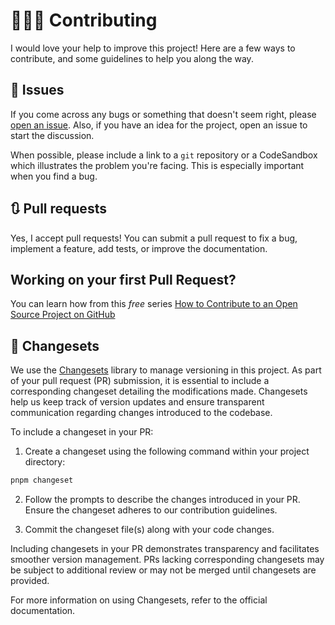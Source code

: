 # 👨🏼‍💻 Contributing

I would love your help to improve this project! Here are a few ways to contribute, and some guidelines to help you along the way.

## 🐛 Issues

If you come across any bugs or something that doesn't seem right, please [open an issue](https://github.com/codiume/orbit/issues). Also, if you have an idea for the project, open an issue to start the discussion.

When possible, please include a link to a `git` repository or a CodeSandbox which illustrates the problem you're facing. This is especially important when you find a bug.

## 🔃 Pull requests

Yes, I accept pull requests! You can submit a pull request to fix a bug, implement a feature, add tests, or improve the documentation.

## Working on your first Pull Request?

You can learn how from this _free_ series [How to Contribute to an Open Source Project on GitHub](https://kcd.im/pull-request)

## 🦋 Changesets

We use the [Changesets](https://github.com/changesets/changesets) library to manage versioning in this project. As part of your pull request (PR) submission, it is essential to include a corresponding changeset detailing the modifications made. Changesets help us keep track of version updates and ensure transparent communication regarding changes introduced to the codebase.

To include a changeset in your PR:

1. Create a changeset using the following command within your project directory:

```bash
pnpm changeset
```

2. Follow the prompts to describe the changes introduced in your PR. Ensure the changeset adheres to our contribution guidelines.

3. Commit the changeset file(s) along with your code changes.

Including changesets in your PR demonstrates transparency and facilitates smoother version management. PRs lacking corresponding changesets may be subject to additional review or may not be merged until changesets are provided.

For more information on using Changesets, refer to the official documentation.
